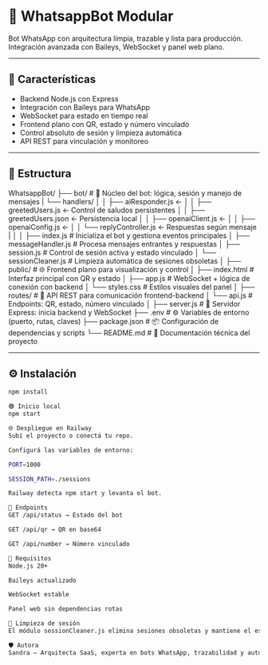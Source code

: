# 📱 WhatsappBot Modular

Bot WhatsApp con arquitectura limpia, trazable y lista para producción. Integración avanzada con Baileys, WebSocket y panel web plano.

---

## 🚀 Características

- Backend Node.js con Express
- Integración con Baileys para WhatsApp
- WebSocket para estado en tiempo real
- Frontend plano con QR, estado y número vinculado
- Control absoluto de sesión y limpieza automática
- API REST para vinculación y monitoreo

---

## 📁 Estructura

WhatsappBot/
├── bot/                  # 🧠 Núcleo del bot: lógica, sesión y manejo de mensajes
|   └── handlers/
│   │    ├── aiResponder.js        ←
│   │    ├── greetedUsers.js       ← Control de saludos persistentes
│   │    ├── greetedUsers.json     ← Persistencia local
│   │    ├── openaiClient.js       ← 
│   │    ├── openaiConfig.js       ← 
│   │    └── replyController.js    ← Respuestas según mensaje
|   │
│   ├── index.js          # Inicializa el bot y gestiona eventos principales
│   ├── messageHandler.js # Procesa mensajes entrantes y respuestas
│   ├── session.js        # Control de sesión activa y estado vinculado
│   └── sessionCleaner.js # Limpieza automática de sesiones obsoletas
│
├── public/               # 🌐 Frontend plano para visualización y control
│   ├── index.html        # Interfaz principal con QR y estado
│   ├── app.js            # WebSocket + lógica de conexión con backend
│   └── styles.css        # Estilos visuales del panel
│
├── routes/               # 🔗 API REST para comunicación frontend-backend
│   └── api.js            # Endpoints: QR, estado, número vinculado
│
├── server.js             # 🚀 Servidor Express: inicia backend y WebSocket
├── .env                  # ⚙️ Variables de entorno (puerto, rutas, claves)
├── package.json          # 📦 Configuración de dependencias y scripts
└── README.md             # 📘 Documentación técnica del proyecto

---

## ⚙️ Instalación

```bash
npm install

🟢 Inicio local
npm start

🌐 Despliegue en Railway
Subí el proyecto o conectá tu repo.

Configurá las variables de entorno:

PORT=1000

SESSION_PATH=./sessions

Railway detecta npm start y levanta el bot.

📡 Endpoints
GET /api/status → Estado del bot

GET /api/qr → QR en base64

GET /api/number → Número vinculado

🧠 Requisitos
Node.js 20+

Baileys actualizado

WebSocket estable

Panel web sin dependencias rotas

🧼 Limpieza de sesión
El módulo sessionCleaner.js elimina sesiones obsoletas y mantiene el estado limpio.

🛡️ Autora
Sandra — Arquitecta SaaS, experta en bots WhatsApp, trazabilidad y automatización profesional.